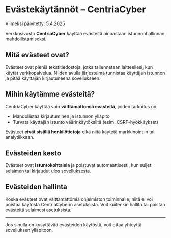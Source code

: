 # Evästekäytännöt – CentriaCyber

Viimeksi päivitetty: 5.4.2025

Verkkosivusto **CentriaCyber** käyttää evästeitä ainoastaan istunnonhallinnan mahdollistamiseksi.

## Mitä evästeet ovat?

Evästeet ovat pieniä tekstitiedostoja, jotka tallennetaan laitteellesi, kun käytät verkkopalvelua. Niiden avulla järjestelmä tunnistaa käyttäjän istunnon ja pitää käyttäjän kirjautuneena sovellukseen.

## Mihin käytämme evästeitä?

CentriaCyber käyttää vain **välttämättömiä evästeitä**, joiden tarkoitus on:

- Mahdollistaa kirjautuminen ja istunnon ylläpito
- Turvata käyttäjän istunto väärinkäytöksiltä (esim. CSRF-hyökkäykset)

Evästeet **eivät sisällä henkilötietoja** eikä niitä käytetä markkinointiin tai analytiikkaan.

## Evästeiden kesto

Evästeet ovat **istuntokohtaisia** ja poistuvat automaattisesti, kun suljet selaimen tai kirjaudut ulos sovelluksesta.

## Evästeiden hallinta

Koska evästeet ovat välttämättömiä ohjelmiston toiminnalle, niitä ei voi poistaa käytöstä CentriaCyberin asetuksista. Voit kuitenkin hallita tai poistaa evästeitä selaimesi asetuksista.

---

Jos sinulla on kysyttävää evästeiden käytöstä, voit ottaa yhteyttä sovelluksen ylläpitoon.


